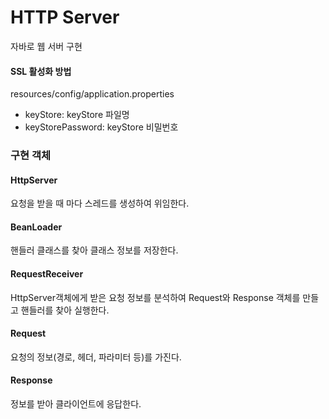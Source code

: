 # HTTP Server
자바로 웹 서버 구현

#### SSL 활성화 방법
resources/config/application.properties
* keyStore: keyStore 파일명
* keyStorePassword: keyStore 비밀번호

### 구현 객체
#### HttpServer
요청을 받을 때 마다 스레드를 생성하여 위임한다.
#### BeanLoader
핸들러 클래스를 찾아 클래스 정보를 저장한다.
#### RequestReceiver
HttpServer객체에게 받은 요청 정보를 분석하여 Request와 Response 객체를 만들고 핸들러를 찾아 실행한다.
#### Request
요청의 정보(경로, 헤더, 파라미터 등)를 가진다.
#### Response
정보를 받아 클라이언트에 응답한다. 